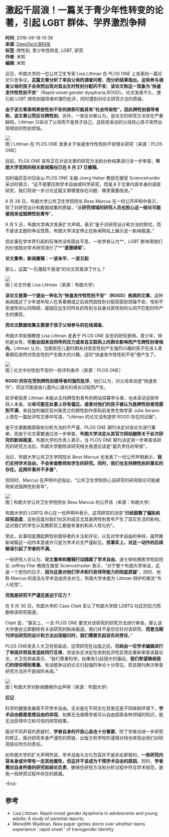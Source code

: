 # 激起千层浪！一篇关于青少年性转变的论著，引起 LGBT 群体、学界激烈争辩

**时间**: 2018-09-18 10:38  
**来源**: [DeepTech深科技](https://www.sohu.com/?spm=smpc.content-abroad.content.1.1730980720144ztZLQDs)  
**标签**: 跨性别, 青少年性转变, LGBT, 研究  
**作者**: 未知  
**编辑**: 未知  

近日，布朗大学的一位公共卫生专家 Lisa Littman 在 PLOS ONE 上发表的一篇论文引发争议，**这篇文章分析了来自父母的调查问卷**，**而分析结果指出，这些参与调查父母的孩子会突然出现对其出生时性别分配的不安**。**该论文称这一现象为**“**快速发作性性别不安**”（Rapid-onset gender dysphoria,ROGD）。论文发表不久，便引起 LGBT 跨性别倡导者的激烈批评，同时遭到对论文研究方法的质疑。

**由于该文章表明某些性别不安的病例可能具有“社会传染性”，因此跨性别倡导者称，该文章公然反对跨性别**。另外，一些反对者认为，该论文的研究方法存在严重缺陷，Littman 只采访了父母而不是孩子自己，这些受采访的父母担心孩子突然出现明显的性别烦恼。

![](http://5b0988e595225.cdn.sohucs.com/images/20180918/47177ac0fbc149109dabc4d8acb6b047.jpeg)  
图 | Littman 在 PLOS ONE 发表关于快速发作性性别不安相关研究（来源：PLOS ONE）

目前，PLOS ONE 宣布正在对该文章的研究方法和分析结果进行进一步审查，**布朗大学官网的相关新闻稿也已在 8 月 27 日撤稿**。

加利福尼亚州旧金山 PLOS ONE 主编 Joerg Heber 教授在接受 ScienceInsider 采访时表示，“这不是要压制学术自由或科学研究，而是关于文章内容本身的调查研究，我们将进一步讨论这篇文章哪里存在问题、哪里需要改进。”

8 月 28 日，布朗大学公共卫生学院院长 Bess Marcus 在一份公开声明中表示，除了对研究设计和数据收集的质疑，“该**研究领域的研究人员也担心这一结论可能被用来诋毁跨性别青年**”。

9 月 5 日，布朗大学再次发表扩大声明，表示“鉴于对研究设计和方法的担忧，而不是该主题的争议性质，布朗大学决定停止在新闻网站上展示这一新闻报道。”

但此事在学术界引起的反弹并没有因此平息，一些学者认为**，LGBT 群体用他们的价值观对学术研究进行了**“**道德绑架**”。

**论文重审，新闻撤稿：一波未平，一波又起**

那么，这篇“一石激起千层浪”的论文究竟讲了什么？

![](http://5b0988e595225.cdn.sohucs.com/images/20180918/32b290e7878a483fbf7850d2208729b0.jpeg)  
图 | 论文作者 Lisa Littman（来源：布朗大学）

**该论文是第一个提出一种名为“****快速发作性性别不安****”（ROGD）疾病的文章**。这种疾病描述了少年或年轻人在青春期或之后突然因性别分配而感到烦躁不安。性别不安或性别认同障碍，是因在出生时所处的性别与自身对其性别的认同不匹配时所产生的痛苦。

**而论文数据收集主要源于孩子父母参与的在线调查**。

布朗大学助理教授 Lisa Littman 发表于 PLOS ONE 杂志的研究表明，青少年，特别是女性，**可能会因来自同伴的压力或来自互联网上的舆论影响而产生跨性别者倾向**。Littman 认为，当那些在儿童时期未对改变性别产生强烈兴趣的孩子在进入青春期后突然对改变性别产生极大的兴趣，这时“快速发作性性别不安”便产生了。

![](http://5b0988e595225.cdn.sohucs.com/images/20180918/55f4b13369cd4eb7b861422c67d8803d.jpeg)  
图 | 论文中对性别不安的一些评判条件（来源：PLOS ONE）

**ROGD 的存在受到跨性别倡导者的强烈批评**。他们认为，对父母来说是“快速发作”，但这可能是由儿童内心漫长的成长过程而产生。

批评者指责 Littman 未能从支持跨性别青年的网站招募参与者，也未采访这些年轻人本身。**父母可能在此事上存有偏见，或者对他们的孩子被认为是跨性别者而感到不满**。来自加利福尼亚州奥克兰的跨性别作家和前发育生物学家 Julia Serano 上周在一篇批评性文章中写道，“Littman 的论文没有提供 ROGD 存在的证据”。

鉴于文章数据获取和分析方法的不严谨，PLOS ONE 期刊决定对该论文进行重审。而由于论文需要通过进一步审查，**布朗大学决定从其官方网站删除关于此次研究的新闻报道**。布朗大学的负责人表示，当 PLOS ONE 期刊决定进一步审查该研究的研究方法后，布朗大学删除该研究相关报道应该是“最负责任的举措”。

当日，布朗大学公共卫生学院院长 Bess Marcus 也发表了一份公开声明表示，**我们支持学术自由，不会审查教师和学生的研究。同时，我们也支持跨性别的事实的存在。这两件事并不矛盾”**。

但同时，Marcus 在声明中还指出，“公共卫生学院担心该研究的研究结论可能被用来诋毁跨性别青年”。

![](http://5b0988e595225.cdn.sohucs.com/images/20180918/e1d2d3a67f2c426d8c1254ba79615db6.jpeg)  
图 | 布朗大学公共卫生学院院长 Bess Marcus 的公开信（来源：布朗大学）

布朗大学的 LGBTQ 中心在一份声明中表示，这项研究的消息“**已经鼓舞了偏执和歧视态度**，这些态度对我们社区的成员尤其是跨性别青年产生了现实生活的影响。这对我们的学生以及教职员工都是有害的和非人性化的”。

至此，此事彻底激起跨性别倡导者的关注和评论，以及对学术自由的争辩。虽然撤新闻稿这一动作本意或许只是为学术论文严谨起见，**但事实上，对这一动作的后续解读引起了学者的不满**。

一些研究人员认为，**论文重审和撤稿行动践踏了学术自由**。波士顿哈佛医学院前院长 Jeffrey Flier 教授在接受 ScienceInsider 表示，“对于整个布朗大学来说，这是一个悲伤的日子，**因为这是对他们学术和行政领导能力的彻底质疑**”，同时，他称 Marcus 的说法与学术自由完全对立，布朗大学未能为 Littman 辩护的做法“令人吃惊”。

**究竟是研究不严谨还是迫于压力？**

在 8 月 30 日，布朗大学的 Cass Cliatt 否认了布朗大学因 LGBTQ 社区的压力而删除该研究报道。

Cliatt 说，“事实上，一旦 PLOS ONE 要求对该研究的研究方法进行审查，那么该大学便会立即删除有关该研究的新闻报道。我们并不是仅仅针对该研究，**而是当期刊评估研究的设计和方法出现疑问时，我们需要负起该负的责任**。”

PLOS ONE发言人大卫克努森说，这项研究在出版之前，**已经由一位学术编辑进行了审阅并将其发送给同行互审**。但该杂志决定在收到批评性反馈后重新审查该篇论文。大卫克努森表示，“我们尊重科学。如果有引起很大的骚动，**我们希望确保我们的信仰得到尊重**。有话题争议的论文引起强烈争论十分常见，而且期刊再次审查研究方法并不是闻所未闻。”

![](http://5b0988e595225.cdn.sohucs.com/images/20180918/542c0f3f0d21466aaba4e10bd2b50033.jpeg)  
图 | 布朗大学对新闻撤稿作出声明（来源：布朗大学）

**后记**

科学的健康发展离不开学术自由。无论是在不同文化背景还是不同体制环境下，**学术自由都是思想自由的体现**。如果无法保障学者可以自由探索各种领域的知识，就无法获得中立和可信的研究结果。

面对不同声音的质疑时，**学者自身的开放心态也十分重要**。除了学者对进一步研究的修正，面对研究本身严谨性的质疑，出版方和学校的谨慎对待也体现出他们对研究结论所负的责任。

如布朗大学的扩大声明所说，学术自由与文化包容并不是非此即彼的。**一些研究内容本身或许带有一定其他属性，但这并不该成为干预学术自由的原因**。同时，**学者需对自身所做的研究和结论负责**，确保在研究方法和分析过程中符合学术规范，避免一些研究过程中存在的疏漏。

\-End-

## 参考

- Lisa Littman. Rapid-onset gender dysphoria in adolescents and young adults: A study of parental reports.
- Meredith Wadman. New paper ignites storm over whether teens experience ‘ rapid onset ’ of transgender identity
